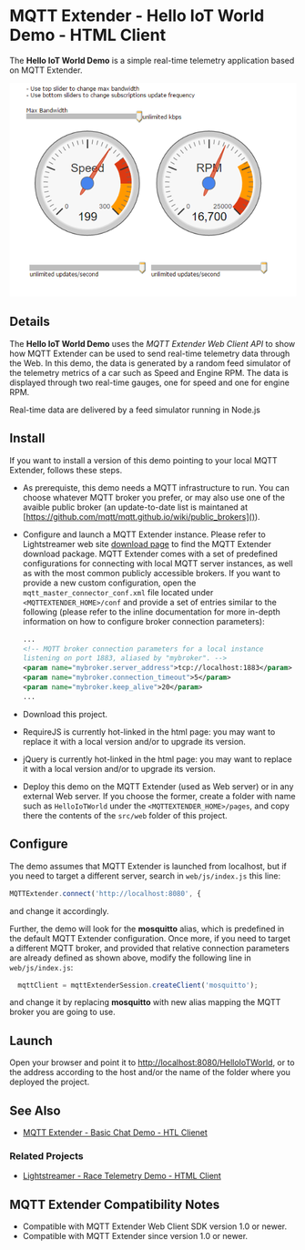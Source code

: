 # MQTT Extender - Hello IoT World Demo - HTML Client 

<!-- START DESCRIPTION mqttextender-example-hello_iot_world-client-javascript -->

The **Hello IoT World Demo** is a simple real-time telemetry application based 
on MQTT Extender.

![screenshot](screen-large.png)
###

## Details
The **Hello IoT World Demo** uses the *MQTT Extender Web Client API* to show how
MQTT Extender can be used to send real-time telemetry data through the Web. In
this demo, the data is generated by a random feed simulator of the telemetry 
metrics of a car such as Speed and Engine RPM. The data is displayed through two
real-time gauges, one for speed and one for engine RPM.

Real-time data are delivered by a feed simulator running in Node.js

## Install
If you want to install a version of this demo pointing to your local MQTT
Extender, follows these steps.

* As prerequiste, this demo needs a MQTT infrastructure to run. You can choose 
whatever MQTT broker you prefer, or may also use one of the avaible public 
broker (an update-to-date list is maintaned at 
[https://github.com/mqtt/mqtt.github.io/wiki/public_brokers]()).
* Configure and launch a MQTT Extender instance. Please refer to Lightstreamer
web site [download page](http://download.lightstreamer.com/) to find the MQTT
Extender download package. MQTT Extender comes with a set of predefined 
configurations for connecting with local MQTT server instances, as well as with
the most common publicly accessible brokers. If you want to provide a new custom
configuration, open the `mqtt_master_connector_conf.xml` file located under
`<MQTTEXTENDER_HOME>/conf` and provide a set of entries similar to the following
(please refer to the inline documentation for more in-depth information on how
to configure broker connection parameters):
  ```xml
  ...
  <!-- MQTT broker connection parameters for a local instance 
  listening on port 1883, aliased by "mybroker". -->
  <param name="mybroker.server_address">tcp://localhost:1883</param>
  <param name="mybroker.connection_timeout">5</param>
  <param name="mybroker.keep_alive">20</param>
  ...
  ```  

* Download this project.
* RequireJS is currently hot-linked in the html page: you may want to replace it
with a local version and/or to upgrade its version.
* jQuery is currently hot-linked in the html page: you may want to replace it
with a local version and/or to upgrade its version.
* Deploy this demo on the MQTT Extender (used as Web server) or in any external
Web server. If you choose the former, create a folder with name such as
`HelloIoTWorld` under the `<MQTTEXTENDER_HOME>/pages`, and copy there the
contents of the `src/web` folder of this project.

## Configure
The demo assumes that MQTT Extender is launched from localhost, but if you need
to target a different server, search in `web/js/index.js` this line:
```js
MQTTExtender.connect('http://localhost:8080', {
``` 
and change it accordingly.

Further, the demo will look for the **mosquitto** alias, which is predefined in
the default MQTT Extender configuration. Once more, if you need to target a
different MQTT broker, and provided that relative connection parameters are
already defined as shown above, modify the following line in `web/js/index.js`:

```js
  mqttClient = mqttExtenderSession.createClient('mosquitto');
```
and change it by replacing **mosquitto** with new alias mapping the MQTT broker
you are going to use.

## Launch
Open your browser and point it to [http://localhost:8080/HelloIoTWorld](), or to
the address according to the host and/or the name of the folder where you
deployed the project.
## See Also

<!-- START RELATED_ENTRIES -->

* [MQTT Extender - Basic Chat Demo - HTL Clienet](https://github.com/Lightstreamer/MQTTExtender-example-Chat-client-javascript)
 
### Related Projects

* [Lightstreamer - Race Telemetry Demo - HTML Client](https://github.com/Lightstreamer/Lightstreamer-example-RaceTelemetry-client-javascript)
 
<!-- END RELATED_ENTRIES -->

## MQTT Extender Compatibility Notes

* Compatible with MQTT Extender Web Client SDK version 1.0 or
newer.
* Compatible with MQTT Extender since version 1.0 or newer.

